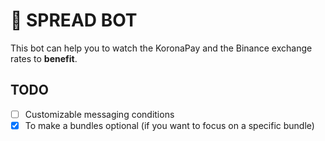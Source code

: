 # &#129297; SPREAD BOT

This bot can help you to watch the KoronaPay and the Binance exchange rates to **benefit**.

## TODO
- [ ] Customizable messaging conditions
- [x] To make a bundles optional (if you want to focus on a specific bundle)